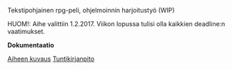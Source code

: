 Tekstipohjainen rpg-peli, ohjelmoinnin harjoitustyö (WIP)

HUOM!: Aihe valittiin 1.2.2017. Viikon lopussa tulisi olla kaikkien deadline:n vaatimukset.

**Dokumentaatio**

[Aiheen kuvaus](dokumentaatio/aiheenKuvausJaRakenne.md)
[Tuntikirjanpito](dokumentaatio/tuntikirjanpito.md)